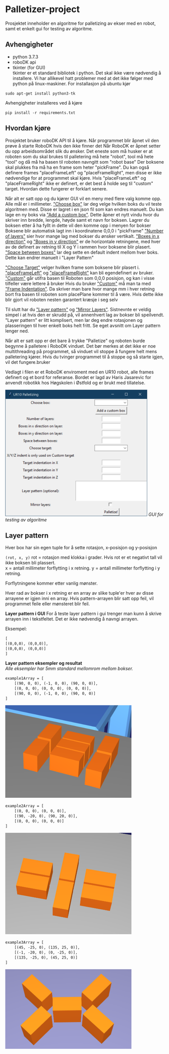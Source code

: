 # Palletizer-project
Prosjektet inneholder en algoritme for palletizing av ekser med en robot, samt et enkelt gui for testing av algoritme.

## Avhengigheter
- python 3.7.3
- roboDK api
- tkinter (for GUI)  
tkinter er et standard bibliotek i python. Det skal ikke være nødvendig å installere.
Vi har allikevel hatt problemer med at det ikke følger med python på linux-maskiner.
For installasjon på ubuntu kjør
```
sudo apt-get install python3-tk
```

Avhengigheter installeres ved å kjøre
```
pip install -r requirements.txt
```

## Hvordan kjøre
Prosjektet bruker roboDK API til å kjøre. Når programmet blir åpnet vil den prøve å starte RoboDK hvis den ikke finner det
Når RoboDK er åpnet setter du opp arbeidsområdet slik du ønsker. Det eneste som må husker er at roboten som du skal brukes til palletering må hete "robot", tool må hete "tool" og då må ha basen til roboten navngitt som "robot base"
Der boksene skal plukkes fra må ha en frame som heter "pickFrame". Du kan også definere frames "placeFrameLeft" og "placeFrameRight", men disse er ikke nødvendige for at programmet skal kjøre.
Hvis "placeFrameLeft" og "placeFrameRight" ikke er definert, er det best å holde seg til "custom" target. Hvordan dette fungerer er forklart senere. 

Når alt er satt opp og du kjører GUI vil en meny med flere valg komme opp. Alle mål er i millimeter.
<u>"Choose box"</u> lar deg velge hvilken boks du vil teste algoritmen med. Disse er lagret i en json fil som kan endres manuelt.
Du kan lage en ny boks via <u>"Add a custom box"</u>. Dette åpner et nytt vindu hvor du skriver inn bredde, lengde, høyde samt et navn for boksen. Lagrer du boksen etter å ha fyllt in dette vil den komme opp i menyen for bokser
Boksene blir automatisk lagt inn i koordinatene 0,0,0 i "pickFrame"
<u>"Number of layers"</u> sier hvor mange lag med bokser du ønsker vertikalt. <u>"Boxes in x direction"</u>  og <u>"Boxes in y direction"</u> er de horizontale retningene, med hver av de definert av retning til X og Y i rammen hvor boksene blir plasert.
<u>"Space between boxes"</u> lar deg sette en default indent mellom hver boks. Dette kan endrer manuelt i "Layer Pattern"

<u>"Choose Target"</u> velger hvilken frame som boksene blir plasert i. <u>"placeFrameLeft"</u> og <u>"placeFrameRight"</u> kan bli egendefinert av bruker. <u>"Custom"</u> går utifra basen til Roboten som 0,0,0 posisjon, og kan i visse tilfeller være lettere å bruker
Hvis du bruker <u>"Custom"</u> må man ta med <u>"Frame Indentation"</u>. Da skriver man bare hvor mange mm i hver retning bort fra basen til roboten som placePlane kommer til å være. Hvis dette ikke blir gjort vil roboten nesten garantert kræsje i seg selv

Til slutt har du <u>"Layer pattern"</u> og <u>"Mirror Layers"</u>. Sistnevnte er veldig simpel i at hvis den er skrudd på, vil annenhvert lag av bokser bli speilvendt.
"Layer pattern" er litt komplisert, men lar deg endre rotasjonen og plasseringen til hver enkelt boks helt fritt. Se eget avsnitt om Layer pattern lenger ned.

Når alt er satt opp er det bare å trykke "Palletize" og roboten burde begynne å palletere i RoboDK vinduet.
Det bør merkes at det ikke er noe multithreading på programmet, så vinduet vil stoppe å fungere helt mens palletering kjører. Hvis du tvinger programmet til å stoppe og så starte igjen, vil det fungere.bruker

Vedlagt i filen er et RoboDK enviroment med en UR10 robot, alle frames definert og et bord for referanse. Bordet er lagd av Haris Jasarevic for anvendt robotikk hos Høgskolen i Østfold og er brukt med tillatelse.

<img src="./bilder/GUI.PNG" height="400"><break>
*GUI for testing av algoritme*

## Layer pattern
Hver box har sin egen tuple for å sette rotasjon, x-posisjon og y-posisjon

`(rot, x, y)`
rot = rotasjon med klokka i grader. Hvis rot er et negativt tall vil ikke boksen bli plassert.  
x = antall millimeter forflytting i x retning. 
y = antall millimeter forflytting i y retning.

Forflytningene kommer etter vanlig mønster.

Hver rad av bokser i x retning er en array av slike tuple'er
hver av disse arrayene er igjen inni en array.
Hvis pattern-arrayen blir satt opp feil, vil programmet feile eller mønsteret blir feil.

**Layer pattern i GUI**
For å teste layer pattern i gui trenger man kunn å skrive arrayen inn i tekstfeltet. 
Det er ikke nødvendig å navngi arrayen.

Eksempel:
```
[
[(0,0,0), (0,0,0)],
[(0,0,0), (0,0,0)]
]
```

**Layer pattern eksempler og resultat**  
*Alle eksempler har 5mm standard mellomrom mellom bokser.*

```
example1Array = [
    [(90, 0, 0), (-1, 0, 0), (90, 0, 0)],
    [(0, 0, 0), (0, 0, 0), (0, 0, 0)],
    [(90, 0, 0), (-1, 0, 0), (90, 0, 0)]
]
```
<img src="./bilder/example1.PNG" width="400">



```
example2Array = [
    [(0, 0, 0), (0, 0, 0)],
    [(90, -20, 0), (90, 20, 0)],
    [(0, 0, 0), (0, 0, 0)]
]
```
<img src="./bilder/example2.PNG" width="400">

```
example3Array = [
    [(45, -25, 0), (135, 25, 0)],
    [(-1, -20, 0), (0, -25, 0)],
    [(135, -25, 0), (45, 25, 0)]
]
```

<img src="./bilder/example3.PNG" width="400">
